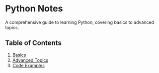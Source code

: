 # Python Notes
A comprehensive guide to learning Python, covering basics to advanced topics.

## Table of Contents
1. [Basics](Basics/README.md)
2. [Advanced Topics](Advanced/README.md)
3. [Code Examples](Code-Examples/)

